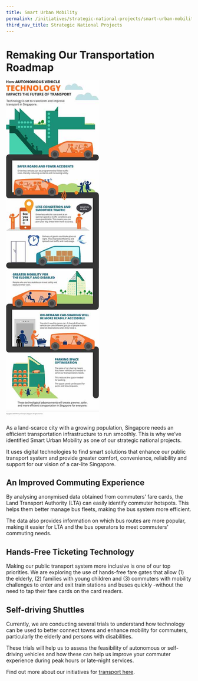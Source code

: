 ```yaml
---
title: Smart Urban Mobility
permalink: /initiatives/strategic-national-projects/smart-urban-mobility
third_nav_title: Strategic National Projects
---
```

# Remaking Our Transportation Roadmap 

<div style="width:50%;display:flex;flex-wrap:wrap;"><img src="/images/initiatives/smart-urban-mobility.jpeg" alt="smart urban mobility infographics" class="center"></div>
 
As a land-scarce city with a growing population, Singapore needs an efficient transportation infrastructure to run smoothly. This is why we’ve identified Smart Urban Mobility as one of our strategic national projects.

It uses digital technologies to find smart solutions that enhance our public transport system and provide greater comfort, convenience, reliability and support for our vision of a car-lite Singapore.

## An Improved Commuting Experience

By analysing anonymised data obtained from commuters’ fare cards, the Land Transport Authority (LTA) can easily identify commuter hotspots. This helps them better manage bus fleets, making the bus system more efficient.

The data also provides information on which bus routes are more popular, making it easier for LTA and the bus operators to meet commuters' commuting needs.

## Hands-Free Ticketing Technology

Making our public transport system more inclusive is one of our top priorities. We are exploring the use of hands-free fare gates that allow (1) the elderly, (2) families with young children and (3) commuters with mobility challenges to enter and exit train stations and buses quickly -without the need to tap their fare cards on the card readers.

## Self-driving Shuttles

Currently, we are conducting several trials to understand how technology can be used to better connect towns and enhance mobility for commuters, particularly the elderly and persons with disabilities.

These trials will help us to assess the feasibility of autonomous or self-driving vehicles and how these can help us improve your commuter experience during peak hours or late-night services.

Find out more about our initiatives for [transport here](/initiatives/transport).